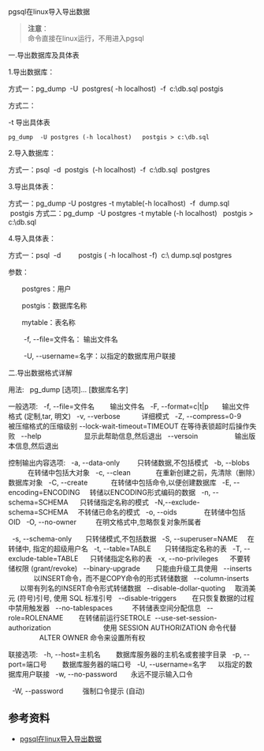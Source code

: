 pgsql在linux导入导出数据

> **注意**：  
> 命令直接在linux运行，不用进入pgsql

一.导出数据库及具体表

1.导出数据库：

方式一：pg_dump  -U  postgres( -h localhost)  -f  c:\db.sql postgis

方式二：

-t 导出具体表

```
pg_dump  -U postgres (-h localhost)   postgis > c:\db.sql
```

2.导入数据库：

方式一：psql  -d  postgis  (-h localhost)  -f  c:\db.sql  postgres

3.导出具体表：

方式一：pg_dump -U postgres -t mytable(-h localhost)  -f  dump.sql  postgis
方式二：pg_dump  -U postgres -t mytable (-h localhost)   postgis > c:\db.sql

4.导入具体表：

方式一：psql  -d         postgis ( -h localhost -f)  c:\ dump.sql postgres

参数：

       postgres：用户

       postgis：数据库名称

       mytable：表名称

        -f, --file=文件名： 输出文件名

        -U, --username=名字：以指定的数据库用户联接


二.导出数据格式详解

用法:
  pg_dump [选项]... [数据库名字]

一般选项:
  -f, --file=文件名        输出文件名
  -F, --format=c|t|p       输出文件格式 (定制,tar, 明文)
  -v, --verbose           详细模式
  -Z, --compress=0-9       被压缩格式的压缩级别
--lock-wait-timeout=TIMEOUT 在等待表锁超时后操作失败
  --help                      显示此帮助信息,然后退出
  --versoin                   输出版本信息,然后退出


控制输出内容选项:
  -a, --data-only         只转储数据,不包括模式
  -b, --blobs             在转储中包括大对象
  -c, --clean             在重新创建之前，先清除（删除）数据库对象
  -C, --create            在转储中包括命令,以便创建数据库
  -E, --encoding=ENCODING     转储以ENCODING形式编码的数据
  -n, --schema=SCHEMA      只转储指定名称的模式
  -N,--exclude-schema=SCHEMA     不转储已命名的模式
  -o, --oids              在转储中包括OID
  -O, --no-owner          在明文格式中,忽略恢复对象所属者


  -s, --schema-only       只转储模式,不包括数据
  -S, --superuser=NAME     在转储中, 指定的超级用户名
  -t, --table=TABLE       只转储指定名称的表
  -T, --exclude-table=TABLE      只转储指定名称的表
  -x, --no-privileges      不要转储权限 (grant/revoke)
  --binary-upgrade        只能由升级工具使用
  --inserts                以INSERT命令，而不是COPY命令的形式转储数据
  --column-inserts         以带有列名的INSERT命令形式转储数据
  --disable-dollar-quoting     取消美元 (符号)引号, 使用 SQL 标准引号
  --disable-triggers        在只恢复数据的过程中禁用触发器
  --no-tablespaces          不转储表空间分配信息
  --role=ROLENAME        在转储前运行SETROLE
 --use-set-session-authorization
                          使用 SESSION AUTHORIZATION 命令代替
                          ALTER OWNER 命令来设置所有权


联接选项:
  -h, --host=主机名        数据库服务器的主机名或套接字目录
  -p, --port=端口号        数据库服务器的端口号
  -U, --username=名字      以指定的数据库用户联接
  -w, --no-password       永远不提示输入口令


  -W, --password          强制口令提示 (自动)


## 参考资料

- [pgsql在linux导入导出数据](https://blog.csdn.net/zhuocr/article/details/56479966)